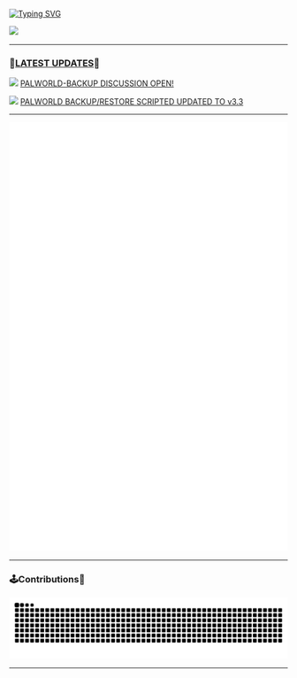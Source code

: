 [![Typing SVG](https://readme-typing-svg.demolab.com?font=Fira+Code&pause=1000&random=false&width=435&lines=AYO%F0%9F%91%8B+My+Name+is+Kryptide;Welcome+to+my+GitHub%F0%9F%93%93)](https://git.io/typing-svg)

![](https://komarev.com/ghpvc/?username=kryptide&style=plastic)

---
### 📢<ins>LATEST UPDATES</ins>📢
<img src="https://media.tenor.com/7tHHMkFVG7sAAAAi/chillet-palworld.gif" width="30"> [PALWORLD-BACKUP DISCUSSION OPEN!](https://github.com/Kryptide/Palworld-Backup/discussions/1)

<img src="https://media.tenor.com/7tHHMkFVG7sAAAAi/chillet-palworld.gif" width="30"> [PALWORLD BACKUP/RESTORE SCRIPTED UPDATED TO v3.3](https://github.com/Kryptide/Palworld-Backup/)

---
![Metrics](/github-metrics.svg)


---

### 🕹️Contributions👾

![Snake animation](https://raw.githubusercontent.com/kryptide/kryptide/output/github-contribution-grid-snake-dark.svg)

---

